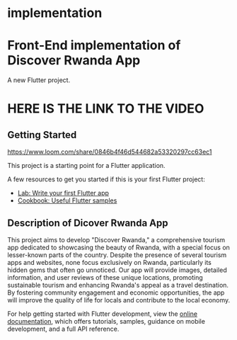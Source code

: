 # implementation
# Front-End implementation of Discover Rwanda App

A new Flutter project.
# HERE IS THE LINK TO THE VIDEO

## Getting Started
https://www.loom.com/share/0846b4f46d544682a53320297cc63ec1

This project is a starting point for a Flutter application.

A few resources to get you started if this is your first Flutter project:

- [Lab: Write your first Flutter app](https://docs.flutter.dev/get-started/codelab)
- [Cookbook: Useful Flutter samples](https://docs.flutter.dev/cookbook)
## Description of Dicover Rwanda App

This project aims to develop "Discover Rwanda," a comprehensive tourism app dedicated to showcasing the beauty of Rwanda, with a special focus on lesser-known parts of the country. Despite the presence of several tourism apps and websites, none focus exclusively on Rwanda, particularly its hidden gems that often go unnoticed. Our app will provide images, detailed information, and user reviews of these unique locations, promoting sustainable tourism and enhancing Rwanda's appeal as a travel destination. By fostering community engagement and economic opportunities, the app will improve the quality of life for locals and contribute to the local economy.



For help getting started with Flutter development, view the
[online documentation](https://docs.flutter.dev/), which offers tutorials,
samples, guidance on mobile development, and a full API reference.
